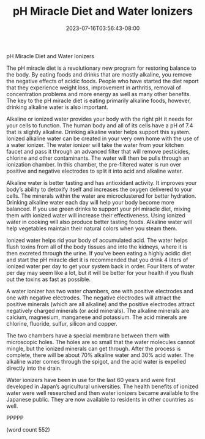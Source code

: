 ﻿---
title: "pH Miracle Diet and Water Ionizers"
date: 2023-07-16T03:56:43-08:00
description: "Text Tips for Web Success"
featured_image: "/images/Text.jpg"
tags: ["Text"]
---

pH Miracle Diet and Water Ionizers 

The pH miracle diet is a revolutionary new program for restoring balance to the body. By eating foods and drinks that are mostly alkaline, you remove the negative effects of acidic foods. People who have started the diet report that they experience weight loss, improvement in arthritis, removal of concentration problems and more energy as well as many other benefits. The key to the pH miracle diet is eating primarily alkaline foods, however, drinking alkaline water is also important.

Alkaline or ionized water provides your body with the right pH it needs for your cells to function. The human body and all of its cells have a pH of 7.4 that is slightly alkaline. Drinking alkaline water helps support this system. Ionized alkaline water can be created in your very own home with the use of a water ionizer. The water ionizer will take the water from your kitchen faucet and pass it through an advanced filter that will remove pesticides, chlorine and other contaminants. The water will then be pulls through an ionization chamber. In this chamber, the pre-filtered water is run over positive and negative electrodes to split it into acid and alkaline water.

Alkaline water is better tasting and has antioxidant activity. It improves your body’s ability to detoxify itself and increases the oxygen delivered to your cells. The minerals within the water are microclustered for better hydration. Drinking alkaline water each day will help your body become more balanced. If you use green drinks to support your pH miracle diet, mixing them with ionized water will increase their effectiveness. Using ionized water in cooking will also produce better tasting foods. Alkaline water will help vegetables maintain their natural colors when you steam them. 

Ionized water helps rid your body of accumulated acid. The water helps flush toxins from all of the body tissues and into the kidneys, where it is then excreted through the urine. If you’ve been eating a highly acidic diet and start the pH miracle diet it is recommended that you drink 4 liters of ionized water per day to get your system back in order. Four liters of water per day may seem like a lot, but it will be better for your health if you flush out the toxins as fast as possible.

A water ionizer has two water chambers, one with positive electrodes and one with negative electrodes. The negative electrodes will attract the positive minerals (which are all alkaline) and the positive electrodes attract negatively charged minerals (or acid minerals). The alkaline minerals are calcium, magnesium, manganese and potassium. The acid minerals are chlorine, fluoride, sulfur, silicon and copper.

The two chambers have a special membrane between them with microscopic holes. The holes are so small that the water molecules cannot mingle, but the ionized minerals can get through. After the process is complete, there will be about 70% alkaline water and 30% acid water. The alkaline water comes through the spigot, and the acid water is expelled directly into the drain.

Water ionizers have been in use for the last 60 years and were first developed in Japan’s agricultural universities. The health benefits of ionized water were well researched and then water ionizers became available to the Japanese public. They are now available to residents in other countries as well.

PPPPP

(word count 552)

